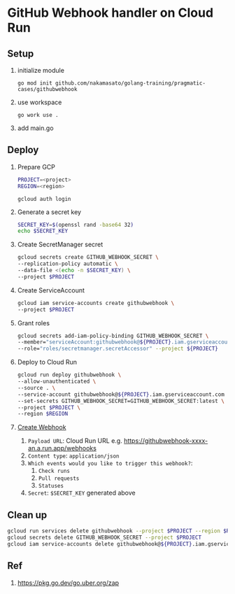 # GitHub Webhook handler on Cloud Run

## Setup

1. initialize module

    ```
    go mod init github.com/nakamasato/golang-training/pragmatic-cases/githubwebhook
    ```

1. use workspace

    ```
    go work use .
    ```

1. add main.go


## Deploy

1. Prepare GCP
    ```bash
    PROJECT=<project>
    REGION=<region>
    ```
    ```
    gcloud auth login
    ```
1. Generate a secret key
    ```bash
    SECRET_KEY=$(openssl rand -base64 32)
    echo $SECRET_KEY
    ```

1. Create SecretManager secret
    ```bash
    gcloud secrets create GITHUB_WEBHOOK_SECRET \
    --replication-policy automatic \
    --data-file <(echo -n $SECRET_KEY) \
    --project $PROJECT
    ```
1. Create ServiceAccount
    ```bash
    gcloud iam service-accounts create githubwebhook \
    --project $PROJECT
    ```
1. Grant roles
    ```bash
    gcloud secrets add-iam-policy-binding GITHUB_WEBHOOK_SECRET \
    --member="serviceAccount:githubwebhook@${PROJECT}.iam.gserviceaccount.com" \
    --role="roles/secretmanager.secretAccessor" --project ${PROJECT}
    ```
1. Deploy to Cloud Run

    ```bash
    gcloud run deploy githubwebhook \
    --allow-unauthenticated \
    --source . \
    --service-account githubwebhook@${PROJECT}.iam.gserviceaccount.com \
    --set-secrets GITHUB_WEBHOOK_SECRET=GITHUB_WEBHOOK_SECRET:latest \
    --project $PROJECT \
    --region $REGION
    ```
1. [Create Webhook](https://docs.github.com/en/webhooks/using-webhooks/creating-webhooks)
    1. `Payload URL`: Cloud Run URL e.g. https://githubwebhook-xxxx-an.a.run.app/webhooks
    1. `Content type`: `application/json`
    1. `Which events would you like to trigger this webhook?`:
        1. `Check runs`
        1. `Pull requests`
        1. `Statuses`
    1. `Secret`: `$SECRET_KEY` generated above

## Clean up

```bash
gcloud run services delete githubwebhook --project $PROJECT --region $REGION
gcloud secrets delete GITHUB_WEBHOOK_SECRET --project $PROJECT
gcloud iam service-accounts delete githubwebhook@${PROJECT}.iam.gserviceaccount.com --project $PROJECT
```

## Ref

1. https://pkg.go.dev/go.uber.org/zap
